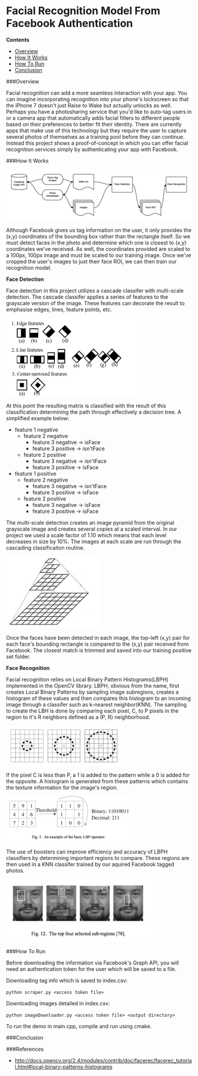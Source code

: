 # Facial Recognition Model From Facebook Authentication

__Contents__

* [Overview](#overview)
* [How It Works](#howitworks)
* [How To Run](#running)
* [Conclusion](#conclusion)

###<a name="overview"></a>Overview

Facial recognition can add a more seamless interaction with your app. You can imagine incorporating recognition into your phone's lockscreen so that the iPhone 7 doesn't just Raise to Wake but actually unlocks as well. Perhaps you have a photosharing service that you'd like to auto-tag users in or a camera app that automatically adds facial filters to different people based on their preferences to better fit their identity. There are currently apps that make use of this technology but they require the user to capture several photos of themselves as a training pool before they can continue. Instead this project shows a proof-of-concept in which you can offer facial recognition services simply by authenticating your app with Facebook.

###<a name="howitworks"></a>How It Works

![alt text](https://github.com/WarrenGreen/FacebookFaceRecognition/blob/master/readmeImages/FaceRecog_flow.png?raw=true "Flow")

Although Facebook gives us tag information on the user, it only provides the (x,y) coordinates of the bounding box rather than the rectangle itself. So we must detect faces in the photo and determine which one is closest to (x,y) coordinates we've received. As well, the coordinates provided are scaled to a 100px, 100px image and must be scaled to our training image. Once we've cropped the user's images to just their face ROI, we can then train our recognition model.  

__Face Detection__

Face detection in this project utilizes a cascade classifer with multi-scale detection. The cascade classifer applies a series of features to the grayscale version of the image. These features can decorate the result to emphasise edges, lines, feature points, etc. 

![alt text](https://github.com/WarrenGreen/FacebookFaceRecognition/blob/master/readmeImages/haarfeatures.png?raw=true "HAAR Features")

At this point the resulting matrix is classified with the result of this classification determining the path through effectively a decision tree. A simplified example below:

* feature 1 negative
    * feature 2 negative
        * feature 3 negative -> isFace
        * feature 3 positive -> isn'tFace
    * feature 2 positive
        * feature 3 negative -> isn'tFace
        * feature 3 positive -> isFace
* feature 1 positive
    * feature 2 negative
        * feature 3 negative -> isn'tFace
        * feature 3 positive -> isFace
    * feature 2 positive
        * feature 3 negative -> isFace
        * feature 3 positive -> isFace

The multi-scale detection creates an image pyramid from the original grayscale image and creates several copies at a scaled interval. In our project we used a scale factor of 1.10 which means that each level decreases in size by 10%. The images at each scale are run through the cascading classificaiton routine.

![alt text](https://github.com/WarrenGreen/FacebookFaceRecognition/blob/master/readmeImages/imagePyramid.png?raw=true "Image Pyramid")

Once the faces have been detected in each image, the top-left (x,y) pair for each face's bounding rectangle is compared to the (x,y) pair received from Facebook. The closest match is trimmed and saved into our training positive set folder.

__Face Recognition__

Facial recognition relies on Local Binary Pattern Histograms(LBPH) implemented in the OpenCV library. LBPH, obvious from the name, first creates Local Binary Patterns by sampling image subregions, creates a histogram of these values and then compares this histogram to an incoming image through a classifer such as k-nearest neighbor(KNN). The sampling to create the LBH is done by comparing each pixel, C, to P pixels in the region to it's R neighbors defined as a (P, R) neighborhood. 

![alt text](https://github.com/WarrenGreen/FacebookFaceRecognition/blob/master/readmeImages/LBP1.png?raw=true "(P,R) Neighborhood")

If the pixel C is less than P, a 1 is added to the pattern while a 0 is added for the opposite. A histogram is generated from these patterns which contains the texture information for the image's region.

![alt text](https://github.com/WarrenGreen/FacebookFaceRecognition/blob/master/readmeImages/LBP2.png?raw=true "LBP Generation")

The use of boosters can improve efficiency and accuracy of LBPH classifiers by determining important regions to compare. These regions are then used in a KNN classifer trained by our aquired Facebook tagged photos. 

![alt text](https://github.com/WarrenGreen/FacebookFaceRecognition/blob/master/readmeImages/LBP3.png?raw=true "Sub Regions")

###<a name="running"></a>How To Run

Before downloading the information via Facebook's Graph API, you will need an authentication token for the user which will be saved to a file.

Downloading tag info which is saved to index.csv:

`python scraper.py <access token file>`

Downloading images detailed in index.csv:

`python imageDownloader.py <access token file> <output directory>`

To run the demo in main.cpp, compile and run using cmake.

###<a name="conclusion"></a>Conclusion

###References
* http://docs.opencv.org/2.4/modules/contrib/doc/facerec/facerec_tutorial.html#local-binary-patterns-histograms